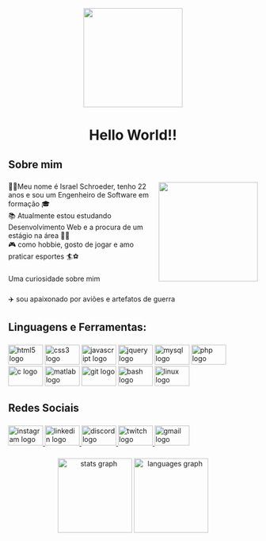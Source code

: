 <div align="center">
  <img height="200" src="https://images-wixmp-ed30a86b8c4ca887773594c2.wixmp.com/f/4579ee4a-1fea-4e31-bfb0-b98a73dd982c/de2sszx-50b19d7b-19fd-42f5-8c03-dcea26d0ef0f.gif?token=eyJ0eXAiOiJKV1QiLCJhbGciOiJIUzI1NiJ9.eyJzdWIiOiJ1cm46YXBwOjdlMGQxODg5ODIyNjQzNzNhNWYwZDQxNWVhMGQyNmUwIiwiaXNzIjoidXJuOmFwcDo3ZTBkMTg4OTgyMjY0MzczYTVmMGQ0MTVlYTBkMjZlMCIsIm9iaiI6W1t7InBhdGgiOiJcL2ZcLzQ1NzllZTRhLTFmZWEtNGUzMS1iZmIwLWI5OGE3M2RkOTgyY1wvZGUyc3N6eC01MGIxOWQ3Yi0xOWZkLTQyZjUtOGMwMy1kY2VhMjZkMGVmMGYuZ2lmIn1dXSwiYXVkIjpbInVybjpzZXJ2aWNlOmZpbGUuZG93bmxvYWQiXX0.pGWNIn-072dXsj3rP5vGpWsuyXuDhqkc793yA4mvWhk"  />
</div>

###
<h1 align="center">Hello World!!</h1>

###
<h2 align="left">Sobre mim</h2>

###
<img align="right" height="200" src="https://media3.giphy.com/media/zOvBKUUEERdNm/giphy.gif?cid=ecf05e47htxxo29360v5iow91pvq0n5g4cvic8y7vmq2di41&rid=giphy.gif&ct=g"  />

###
<p align="left">👨‍✈️Meu nome é Israel Schroeder, tenho 22 anos e sou um Engenheiro de Software em formação 🎓<br>📚 Atualmente estou estudando Desenvolvimento Web e a procura de um estágio na área 👨‍💻<br>🎮 como hobbie, gosto de jogar e amo praticar esportes 🏄⚽</p>

###
<p align="left">Uma curiosidade sobre mim</p>

###
<p align="left">✈️ sou apaixonado por aviões e artefatos de guerra</p>

###
<h2 align="left">Linguagens e Ferramentas:</h2>

###
<div align="left">
  <img src="https://cdn.jsdelivr.net/gh/devicons/devicon/icons/html5/html5-original.svg" height="40" width="70" alt="html5 logo"  />
  <img src="https://cdn.jsdelivr.net/gh/devicons/devicon/icons/css3/css3-original.svg" height="40" width="70" alt="css3 logo"  />
  <img src="https://cdn.jsdelivr.net/gh/devicons/devicon/icons/javascript/javascript-plain.svg" height="40" width="70" alt="javascript logo"  />
  <img src="https://cdn.jsdelivr.net/gh/devicons/devicon/icons/jquery/jquery-plain-wordmark.svg" height="40" width="70" alt="jquery logo"  />
  <img src="https://cdn.jsdelivr.net/gh/devicons/devicon/icons/mysql/mysql-original-wordmark.svg" height="40" width="70" alt="mysql logo"  />
  <img src="https://cdn.jsdelivr.net/gh/devicons/devicon/icons/php/php-plain.svg" height="40" width="70" alt="php logo"  />
  <img src="https://cdn.jsdelivr.net/gh/devicons/devicon/icons/c/c-original.svg" height="40" width="70" alt="c logo"  />
  <img src="https://cdn.jsdelivr.net/gh/devicons/devicon/icons/matlab/matlab-original.svg" height="40" width="70" alt="matlab logo"  />
  <img src="https://cdn.jsdelivr.net/gh/devicons/devicon/icons/git/git-original.svg" height="40" width="70" alt="git logo"  />
  <img src="https://cdn.jsdelivr.net/gh/devicons/devicon/icons/bash/bash-original.svg" height="40" width="70" alt="bash logo"  />
  <img src="https://cdn.jsdelivr.net/gh/devicons/devicon/icons/linux/linux-original.svg" height="40" width="70" alt="linux logo"  />
</div>

###
<h2 align="left">Redes Sociais</h2>

###
<div align="left">
  <a href="https://www.instagram.com/hdcisrael/" target="_blank">
    <img src="https://raw.githubusercontent.com/maurodesouza/profile-readme-generator/master/src/assets/icons/social/instagram/default.svg" width="70" height="40" alt="instagram logo"  />
  </a>
  <a href="https://www.linkedin.com/in/israel-schroeder/" target="_blank">
    <img src="https://raw.githubusercontent.com/maurodesouza/profile-readme-generator/master/src/assets/icons/social/linkedin/default.svg" width="70" height="40" alt="linkedin logo"  />
  </a>
  <a href="Mano#5871" target="_blank">
    <img src="https://raw.githubusercontent.com/maurodesouza/profile-readme-generator/master/src/assets/icons/social/discord/default.svg" width="70" height="40" alt="discord logo"  />
  </a>
  <a href="https://www.twitch.tv/iclooud" target="_blank">
    <img src="https://raw.githubusercontent.com/maurodesouza/profile-readme-generator/master/src/assets/icons/social/twitch/default.svg" width="70" height="40" alt="twitch logo"  />
  </a>
  <a href="israelschroederm@gmail.com" target="_blank">
    <img src="https://raw.githubusercontent.com/maurodesouza/profile-readme-generator/master/src/assets/icons/social/gmail/default.svg" width="70" height="40" alt="gmail logo"  />
  </a>
</div>

###
<div align="center">
  <img src="https://github-readme-stats.vercel.app/api?hide_title=true&hide_rank=false&show_icons=true&include_all_commits=true&count_private=true&disable_animations=false&theme=dracula&locale=pt-br&hide_border=true&custom_title=Estatísticas&username=icl00ud" height="150" alt="stats graph"  />
  <img src="https://github-readme-stats.vercel.app/api/top-langs?locale=pt-br&hide_title=true&layout=compact&card_width=320&langs_count=4&theme=dracula&hide_border=true&username=icl00ud" height="150" alt="languages graph"  />
</div>

###
